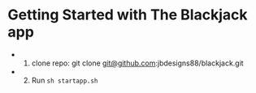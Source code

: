 # Getting Started with The Blackjack app

- 1. clone repo: git clone git@github.com:jbdesigns88/blackjack.git
- 2. Run `sh startapp.sh`

